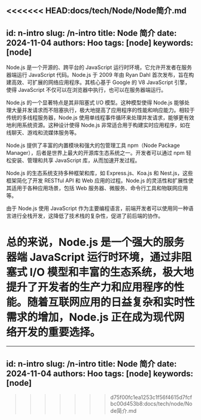 <<<<<<< HEAD:docs/tech/Node/Node简介.md
---
id: n-intro
slug: /n-intro
title: Node 简介
date: 2024-11-04
authors: Hoo
tags: [node]
keywords: [node]
---

Node.js 是一个开源的、跨平台的 JavaScript 运行时环境，它允许开发者在服务器端运行 JavaScript 代码。Node.js 于 2009 年由 Ryan Dahl 首次发布，旨在构建高效、可扩展的网络应用程序。其核心基于 Google 的 V8 JavaScript 引擎，使得 JavaScript 不仅可以在浏览器中执行，也可以在服务器端运行。

Node.js 的一个显著特点是其非阻塞式 I/O 模型。这种模型使得 Node.js 能够处理大量并发请求而不阻塞执行，极大地提高了应用程序的性能和响应能力。相较于传统的多线程服务器，Node.js 使用单线程事件循环来处理并发请求，能够更有效地利用系统资源。这种设计使得 Node.js 非常适合用于构建实时应用程序，如在线聊天、游戏和流媒体服务等。

Node.js 提供了丰富的内置模块和强大的包管理工具 npm（Node Package Manager），后者是世界上最大的开源库生态系统之一。开发者可以通过 npm 轻松安装、管理和共享 JavaScript 库，从而加速开发过程。

Node.js 的生态系统支持多种框架和库，如 Express.js、Koa.js 和 Nest.js，这些框架简化了开发 RESTful API 和 Web 应用的过程。Node.js 的灵活性和扩展性使其适用于各种应用场景，包括 Web 服务器、微服务、命令行工具和物联网应用等。

由于 Node.js 使用 JavaScript 作为主要编程语言，前端开发者可以使用同一种语言进行全栈开发，这降低了技术栈的复杂性，促进了前后端的协作。

总的来说，Node.js 是一个强大的服务器端 JavaScript 运行时环境，通过非阻塞式 I/O 模型和丰富的生态系统，极大地提升了开发者的生产力和应用程序的性能。随着互联网应用的日益复杂和实时性需求的增加，Node.js 正在成为现代网络开发的重要选择。
=======
---
id: n-intro
slug: /n-intro
title: Node 简介
date: 2024-11-04
authors: Hoo
tags: [node]
keywords: [node]
---
>>>>>>> d75f00fc1ea1253c1f56f4615d7fcfbc00d453b8:docs/tech/node/Node简介.md
